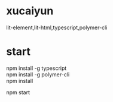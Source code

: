 # xucaiyun
lit-element,lit-html,typescript,polymer-cli

# start
npm install -g typescript  
npm install -g polymer-cli  
npm install  

npm start  